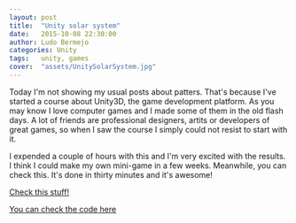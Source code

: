 ```yaml
---
layout: post
title:  "Unity solar system"
date:   2015-10-08 22:30:00
author: Ludo Bermejo
categories: Unity 
tags:	unity, games
cover:  "assets/UnitySolarSystem.jpg"
---
```


Today I'm not showing my usual posts about patters. That's because I've started a course about Unity3D, the game development platform. As you may know I love computer games and I made some of them in the old flash days. A lot of friends are professional designers, artits or developers of great games, so when I saw the course I simply could not resist to start with it.
 
I expended a couple of hours with this and I'm very excited with the results. I think I could make my own mini-game in a few weeks. Meanwhile, you can check this. It's done in thirty minutes and it's awesome!
  
[Check this stuff!](http://dev.ludobermejo.es/projects/solarsystem/index.html)

[You can check the code here](https://github.com/LudoBermejo/UnitySolarSystem)